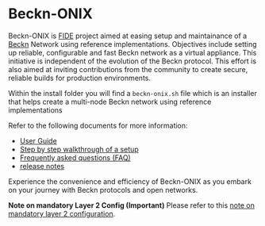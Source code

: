 # Beckn-ONIX

Beckn-ONIX is [FIDE](https://fide.org/) project aimed at easing setup and maintainance of a [Beckn](https://becknprotocol.io/) Network using reference implementations. Objectives include setting up reliable, configurable and fast Beckn network as a virtual appliance. This initiative is independent of the evolution of the Beckn protocol. This effort is also aimed at inviting contributions from the community to create secure, reliable builds for production environments.

Within the install folder you will find a `beckn-onix.sh` file which is an installer that helps create a multi-node Beckn network using reference implementations

Refer to the following documents for more information:

- [User Guide](./docs/user_guide.md)
- [Step by step walkthrough of a setup](./docs/setup_walkthrough.md)
- [Frequently asked questions (FAQ)](./docs/faq.md)
- [release notes](./install/RELEASE.md)

Experience the convenience and efficiency of Beckn-ONIX as you embark on your journey with Beckn protocols and open networks.

**Note on mandatory Layer 2 Config (Important)**
Please refer to this [note on mandatory layer 2 configuration](./docs/notes/mandatory_layer_2_config.md).
